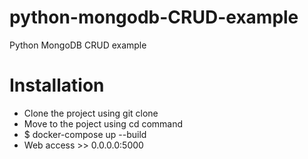 # python-mongodb-CRUD-example
Python MongoDB CRUD example

# Installation

- Clone the project using git clone
- Move to the poject using cd command
- $  docker-compose up --build
- Web access >> 0.0.0.0:5000
